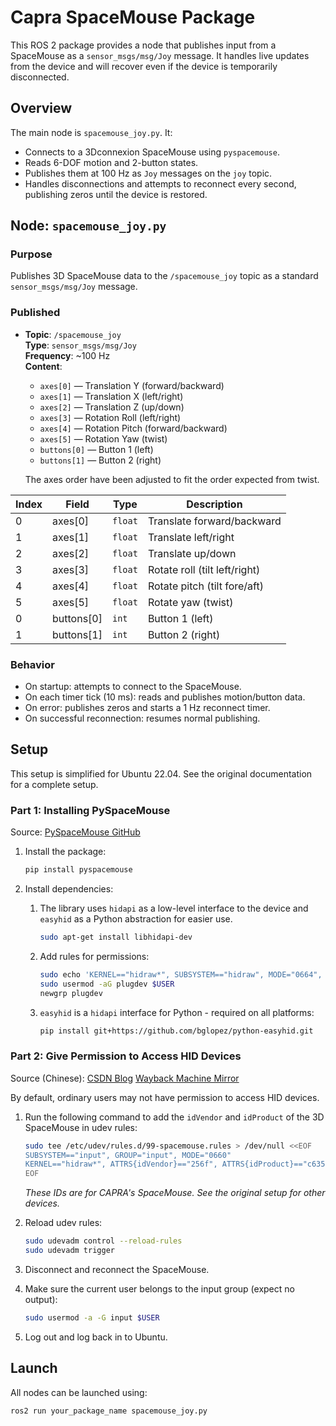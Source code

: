 # Capra SpaceMouse Package

This ROS 2 package provides a node that publishes input from a SpaceMouse as a `sensor_msgs/msg/Joy` message. It handles live updates from the device and will recover even if the device is temporarily disconnected.

## Overview

The main node is `spacemouse_joy.py`. It:
- Connects to a 3Dconnexion SpaceMouse using `pyspacemouse`.
- Reads 6-DOF motion and 2-button states.
- Publishes them at 100 Hz as `Joy` messages on the `joy` topic.
- Handles disconnections and attempts to reconnect every second, publishing zeros until the device is restored.

## Node: `spacemouse_joy.py`

### Purpose

Publishes 3D SpaceMouse data to the `/spacemouse_joy` topic as a standard `sensor_msgs/msg/Joy` message.

### Published

- **Topic**: `/spacemouse_joy`  
  **Type**: `sensor_msgs/msg/Joy`  
  **Frequency**: ~100 Hz  
  **Content**:
  - `axes[0]` — Translation Y (forward/backward)
  - `axes[1]` — Translation X (left/right)
  - `axes[2]` — Translation Z (up/down)
  - `axes[3]` — Rotation Roll (left/right)
  - `axes[4]` — Rotation Pitch (forward/backward)
  - `axes[5]` — Rotation Yaw (twist)
  - `buttons[0]` — Button 1 (left)
  - `buttons[1]` — Button 2 (right)
  
  The axes order have been adjusted to fit the order expected from twist.

| Index | Field         | Type    | Description                    |
|-------|---------------|---------|--------------------------------|
| 0     | axes[0]       | `float` | Translate forward/backward     |
| 1     | axes[1]       | `float` | Translate left/right           |
| 2     | axes[2]       | `float` | Translate up/down              |
| 3     | axes[3]       | `float` | Rotate roll (tilt left/right)  |
| 4     | axes[4]       | `float` | Rotate pitch (tilt fore/aft)   |
| 5     | axes[5]       | `float` | Rotate yaw (twist)             |
| 0     | buttons[0]    | `int`   | Button 1 (left)                |
| 1     | buttons[1]    | `int`   | Button 2 (right)               |

### Behavior

- On startup: attempts to connect to the SpaceMouse.
- On each timer tick (10 ms): reads and publishes motion/button data.
- On error: publishes zeros and starts a 1 Hz reconnect timer.
- On successful reconnection: resumes normal publishing.


## Setup

This setup is simplified for Ubuntu 22.04. See the original documentation for a complete setup.

### Part 1: Installing PySpaceMouse

Source: [PySpaceMouse GitHub](https://github.com/JakubAndrysek/PySpaceMouse)

1. Install the package:
    ```sh
    pip install pyspacemouse
    ```

2. Install dependencies:
    1. The library uses `hidapi` as a low-level interface to the device and `easyhid` as a Python abstraction for easier use.
        ```sh
        sudo apt-get install libhidapi-dev
        ```

    2. Add rules for permissions:
        ```sh
        sudo echo 'KERNEL=="hidraw*", SUBSYSTEM=="hidraw", MODE="0664", GROUP="plugdev"' > /etc/udev/rules.d/99-hidraw-permissions.rules
        sudo usermod -aG plugdev $USER
        newgrp plugdev
        ```

    3. `easyhid` is a `hidapi` interface for Python - required on all platforms:
        ```sh
        pip install git+https://github.com/bglopez/python-easyhid.git
        ```

### Part 2: Give Permission to Access HID Devices
Source (Chinese): [CSDN Blog](https://blog.csdn.net/qq_40081208/article/details/144306644) [Wayback Machine Mirror](https://web.archive.org/web/20250405190521/https://blog.csdn.net/qq_40081208/article/details/144306644)

By default, ordinary users may not have permission to access HID devices.

1. Run the following command to add the `idVendor` and `idProduct` of the 3D SpaceMouse in udev rules:
    ```sh
    sudo tee /etc/udev/rules.d/99-spacemouse.rules > /dev/null <<EOF
    SUBSYSTEM=="input", GROUP="input", MODE="0660"
    KERNEL=="hidraw*", ATTRS{idVendor}=="256f", ATTRS{idProduct}=="c635", MODE="0666"
    EOF
    ```
    *These IDs are for CAPRA's SpaceMouse. See the original setup for other devices.*

2. Reload udev rules:
    ```sh
    sudo udevadm control --reload-rules
    sudo udevadm trigger
    ```

3. Disconnect and reconnect the SpaceMouse.

4. Make sure the current user belongs to the input group (expect no output):
    ```sh
    sudo usermod -a -G input $USER
    ```

5. Log out and log back in to Ubuntu.


## Launch

All nodes can be launched using:

```bash
ros2 run your_package_name spacemouse_joy.py
